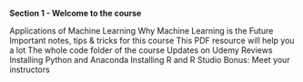 __Section 1 - Welcome to the course__

Applications of Machine Learning
Why Machine Learning is the Future
Important notes, tips & tricks for this course
This PDF resource will help you a lot
The whole code folder of the course
Updates on Udemy Reviews
Installing Python and Anaconda
Installing R and R Studio
Bonus: Meet your instructors
